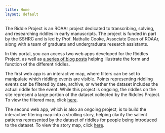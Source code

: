 ```yaml
---
title: Home
layout: default
---
```


The Riddle Project is an ROAAr project dedicated to transcribing, solving, and researching riddles in early manuscripts. The project is funded in part by the SSHRC and is led by Prof. Nathalie Cooke, Associate Dean of ROAAr, along with a team of graduate and undergraduate research assistants.

In this portal, you can access two web apps developed for the Riddles Project, as well as [a series of blog posts](blog) helping illustrate the form and function of the different riddles. 

The first web app is an interactive map, where filters can be set to manipulate which riddling events are visible. Points representing riddling events can be filtered by date, archive, or whether the dataset includes the actual riddle for the event. While this project is ongoing, the riddles on the site represent a large portion of the dataset collected by the Riddles Project. To view the filtered map, click [here](https://riddleproject.github.io/filters).

The second web app, which is also an ongoing project, is to build the interactive fitering map into a strolling story, helping clarify the salient patterns represented by the dataset of riddles for people being introduced to the dataset. To view the story map, click [here](https://riddleproject.github.io/story).
